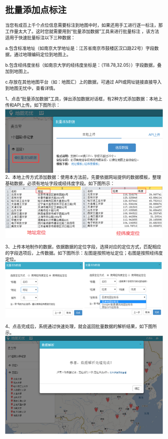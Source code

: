 # 批量添加点标注

当您有成百上千个点位信息需要标注到地图中时，如果还用手工进行逐一标注，那工作量太大了。这时您就需要用到“批量添加数据”工具来进行批量标注 ，该方法适用于快速批量标注以下三种数据：

a.包含标准地址（如南京大学地址是：江苏省南京市鼓楼区汉口路22号）字段数据，通过地理编码定位到地图上。

b.包含经纬度坐标（如南京大学的经纬度坐标是：（118.78,32.05））字段数据，叠加到地图上。

c.存放在其他地图平台（如：地图汇）上的数据，可通过 API或网址链接直接导入到地图无忧中，查看详情。

1、点击“批量添加数据”工具，弹出添加数据对话框，有2种方式添加数据：本地上传和API上传。如下图所示：
![](批量添加点标注1.png)
2、本地上传方式添加数据：使用本方法前，先要依据网站提供的数据模板，整理基础数据，必须有地址字段或经纬度字段。如下图所示：
![](批量添加点标注2.png)

3、上传本地制作的数据，依据数据的定位字段，选择对应的定位方式，匹配相应的字段选项后，上传数据。如下图所示：左图是按照地址定位；右图是按照经纬度定位。
![](批量添加点标注3.png)

4、点击完成后，系统通过快速处理，就会返回批量数据的解析结果，如下图所示。
![](批量添加点标注4.png)

